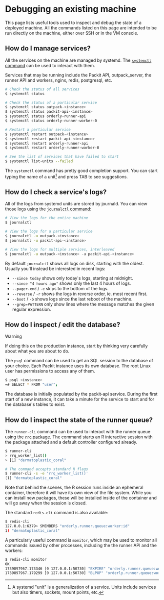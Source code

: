 # Debugging an existing machine

This page lists useful tools used to inspect and debug the state of a deployed
machine. All the commands listed on this page are intended to be run directly
on the machine, either over SSH or in the VM console.

## How do I manage services?

All the services on the machine are managed by systemd. The
[`systemctl` command][systemctl] can be used to interact with them.

Services that may be running include the Packit API, outpack_server, the runner
API and workers, nginx, redis, postgresql, etc.

```sh
# Check the status of all services
$ systemctl status

# Check the status of a particular service
$ systemctl status outpack-<instance>
$ systemctl status packit-api-<instance>
$ systemctl status orderly-runner-api
$ systemctl status orderly-runner-worker-0

# Restart a particular service
$ systemctl restart outpack-<instance>
$ systemctl restart packit-api-<instance>
$ systemctl restart orderly-runner-api
$ systemctl restart orderly-runner-worker-0

# See the list of services that have failed to start
$ systemctl list-units --failed
```

The `systemctl` command has pretty good completion support. You can start
typing the name of a unit[^unit] and press TAB to see suggestions.

[systemctl]: https://www.freedesktop.org/software/systemd/man/latest/systemctl.html
[^unit]: A systemd "unit" is a generalization of a service. Units include
    services but also timers, sockets, mount points, etc.

## How do I check a service's logs?

All of the logs from systemd units are stored by journald. You can view those
logs using the [`journalctl` command][journalctl]:

```sh
# View the logs for the entire machine
$ journalctl

# View the logs for a particular service
$ journalctl -u outpack-<instance>
$ journalctl -u packit-api-<instance>

# View the logs for multiple services, interleaved
$ journalctl -u outpack-<instance> -u packit-api-<instance>
```

By default `journalctl` shows all logs on disk, starting with the oldest.
Usually you'll instead be interested in recent logs:
- `--since today` shows only today's logs, starting at midnight.
- `--since "4 hours ago"` shows only the last 4 hours of logs.
- `--pager-end` / `-e` skips to the bottom of the logs.
- `--reverse` / `-r` shows the logs in reverse order, ie. most recent first.
- `--boot` / `-b` shows logs since the last reboot of the machine.
- `--grep=PATTERN` only show lines where the message matches the given regular
    expression.

[journalctl]: https://www.freedesktop.org/software/systemd/man/latest/journalctl.html

## How do I inspect / edit the database?

> [!WARNING]
> If doing this on the production instance, start by thinking very carefully
> about what you are about to do.

The `psql` command can be used to get an SQL session to the database of your
choice. Each Packit instance uses its own database. The root Linux user has
permissions to access any of them.

```sh
$ psql <instance>
=# SELECT * FROM "user";
```

The database is initially populated by the packit-api service. During the first
start of a new instance, it can take a minute for the service to start and for
the database's tables to exist.

## How do I inspect the state of the runner queue?

The `runner-cli` command can be used to interact with the runner queue using
the [`rrq` package](https://mrc-ide.github.io/rrq/). The command starts an R
interactive session with the package attached and a default controller
configured already.

```sh
$ runner-cli
> rrq_worker_list()
> [1] "dermatoplastic_coral"

# The command accepts standard R flags
$ runner-cli -s -e 'rrq_worker_list()'
[1] "dermatoplastic_coral"
```

Note that behind the scenes, the R session runs inside an ephemeral container,
therefore it will have its own view of the file system. While you can install
new packages, these will be installed inside of the container and will go away
when the session is closed.

The standard `redis-cli` command is also available:
```sh
$ redis-cli
127.0.0.1:6379> SMEMBERS "orderly.runner.queue:worker:id"
1) "dermatoplastic_coral"
```

A particularly useful command is `monitor`, which may be used to monitor all
commands issued by other processes, including the the runner API and the
workers:
```sh
$ redis-cli monitor
OK
1739897967.173346 [0 127.0.0.1:50730] "EXPIRE" "orderly.runner.queue:worker:dermatoplastic_coral:heartbeat" "30"
1739897967.179299 [0 127.0.0.1:50730] "BLPOP" "orderly.runner.queue:worker:dermatoplastic_coral:heartbeat:kill" "10"
```


